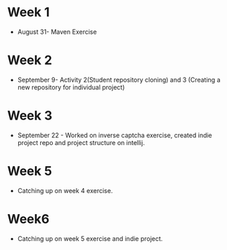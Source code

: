 # Week 1

* August 31- Maven Exercise

# Week 2

* September 9- Activity 2(Student repository cloning) and 3 (Creating a new repository for individual project)

# Week 3
* September 22 - Worked on inverse captcha exercise, created indie project repo and project structure on intellij.

# Week 5
* Catching up on week 4 exercise.

# Week6
* Catching up on week 5 exercise and indie project.